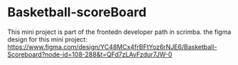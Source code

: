 # Basketball-scoreBoard
This mini project is part of the frontedn developer path in scrimba.
the figma design for this mini project: https://www.figma.com/design/YC48MCx4frBFtYoz6rNJE6/Basketball-Scoreboard?node-id=108-288&t=QFd7zLAvFzdur7JW-0
